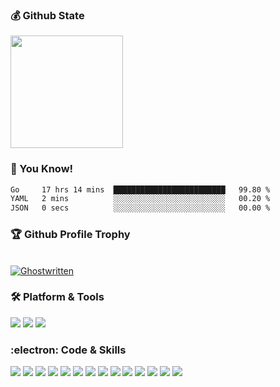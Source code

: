 ### :moneybag: Github State

<img height="180em" src="https://github-readme-stats.vercel.app/api?username=G-Asura&show_icons=true&hide_border=true&count_private=true&include_all_commits=true" />

### :pill: You Know!
<!--START_SECTION:waka-->

```txt
Go     17 hrs 14 mins  █████████████████████████   99.80 %
YAML   2 mins          ░░░░░░░░░░░░░░░░░░░░░░░░░   00.20 %
JSON   0 secs          ░░░░░░░░░░░░░░░░░░░░░░░░░   00.00 %
```

<!--END_SECTION:waka-->

<!--
**G-Asura/G-Asura** is a ✨ _special_ ✨ repository because its `README.md` (this file) appears on your GitHub profile.

Here are some ideas to get you started:

- 🔭 I’m currently working on ...
- 🌱 I’m currently learning ...
- 👯 I’m looking to collaborate on ...
- 🤔 I’m looking for help with ...
- 💬 Ask me about ...
- 📫 How to reach me: ...
- 😄 Pronouns: ...
- ⚡ Fun fact: ...
-->

### :trophy: Github Profile Trophy
<p align="left">
	<br><a href="https://github.com/G-Asura/G-Asura"><img src="https://github-profile-trophy.vercel.app/?username=g-asura&theme=algolia&column=8&margin-w=15&margin-h=15&no-bg=true&no-frame=true" alt="Ghostwritten"  /></a> </p>

### :hammer_and_wrench: Platform & Tools

[![](https://img.shields.io/badge/macOS-BigSur-292e33?style=flat-square&logo=apple&logoColor=ffffff)](https://www.apple.com/macos/big-sur/)
[![](https://img.shields.io/badge/Browser-Chrome-yellow?style=flat-square&logo=googlechrome&logoColor=#4285F4)](https://www.google.com/chrome/)
[![](https://img.shields.io/badge/Editor-Visual%20Studio%20Code-007ACC?style=flat-square&logo=visual-studio-code&logoColor=007ACC)](https://code.visualstudio.com/)


### :electron: Code & Skills

[![](https://img.shields.io/badge/-Kubernetes-326CE5?style=flat-square&logo=kubernetes&logoColor=ffffff)](https://kubernetes.io/)
[![](https://img.shields.io/badge/-Docker-2496ED?style=flat-square&logo=docker&logoColor=ffffff)](https://www.docker.com/)
[![](https://img.shields.io/badge/-Prometheus-E6522C?style=flat-square&logo=prometheus&logoColor=ffffff)](https://prometheus.io/)
[![](https://img.shields.io/badge/-Grafana-F46800?style=flat-square&logo=grafana&logoColor=ffffff)](https://grafana.com/)
[![](https://img.shields.io/badge/-Kafka-231F20?style=flat-square&logo=apachekafka&logoColor=ffffff)](https://kafka.apache.org/)
[![](https://img.shields.io/badge/-Elasticsearch-005571?style=flat-square&logo=elasticsearch&logoColor=ffffff)](https://www.elastic.co/)
[![](https://img.shields.io/badge/-Harbor-60B932?style=flat-square&logo=harbor&logoColor=ffffff)](https://goharbor.io/)
[![](https://img.shields.io/badge/-Consul-F24C53?style=flat-square&logo=consul&logoColor=ffffff)](https://www.consul.io/)
[![](https://img.shields.io/badge/-Linux-Fcc624?style=flat-square&logo=linux&logoColor=ffffff)](https://www.linux.org/)
[![](https://img.shields.io/badge/-Nginx-269539?style=flat-square&logo=nginx&logoColor=ffffff)](https://nginx.org/)
[![](https://img.shields.io/badge/-GitHub%20Actions-2088FF?style=flat-square&logo=github-actions&logoColor=ffffff)](https://github.com/features/actions)
[![](https://img.shields.io/badge/-Golang-00ADD8?style=flat-square&logo=go&logoColor=ffffff)](https://golang.org/)
[![](https://img.shields.io/badge/-python-blue?style=flat-square&logo=python&logoColor=ffffff)](https://www.python.org/)
[![](https://img.shields.io/badge/-Ansible-EE0000?style=flat-square&logo=ansible&logoColor=ffffff)](https://www.ansible.com/)
